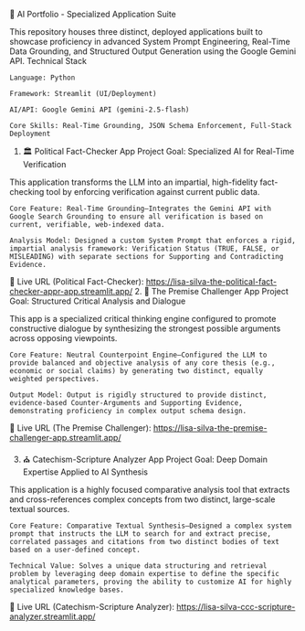 🤖 AI Portfolio - Specialized Application Suite

This repository houses three distinct, deployed applications built to showcase proficiency in advanced System Prompt Engineering, Real-Time Data Grounding, and Structured Output Generation using the Google Gemini API.
Technical Stack

    Language: Python

    Framework: Streamlit (UI/Deployment)

    AI/API: Google Gemini API (gemini-2.5-flash)

    Core Skills: Real-Time Grounding, JSON Schema Enforcement, Full-Stack Deployment

1. 🏛️ Political Fact-Checker App
Project Goal: Specialized AI for Real-Time Verification

This application transforms the LLM into an impartial, high-fidelity fact-checking tool by enforcing verification against current public data.

    Core Feature: Real-Time Grounding—Integrates the Gemini API with Google Search Grounding to ensure all verification is based on current, verifiable, web-indexed data.

    Analysis Model: Designed a custom System Prompt that enforces a rigid, impartial analysis framework: Verification Status (TRUE, FALSE, or MISLEADING) with separate sections for Supporting and Contradicting Evidence.

🔗 Live URL (Political Fact-Checker): https://lisa-silva-the-political-fact-checker-appr-app.streamlit.app/
2. 🧠 The Premise Challenger App
Project Goal: Structured Critical Analysis and Dialogue

This app is a specialized critical thinking engine configured to promote constructive dialogue by synthesizing the strongest possible arguments across opposing viewpoints.

    Core Feature: Neutral Counterpoint Engine—Configured the LLM to provide balanced and objective analysis of any core thesis (e.g., economic or social claims) by generating two distinct, equally weighted perspectives.

    Output Model: Output is rigidly structured to provide distinct, evidence-based Counter-Arguments and Supporting Evidence, demonstrating proficiency in complex output schema design.

🔗 Live URL (The Premise Challenger): https://lisa-silva-the-premise-challenger-app.streamlit.app/

3. ⛪ Catechism-Scripture Analyzer App
Project Goal: Deep Domain Expertise Applied to AI Synthesis

This application is a highly focused comparative analysis tool that extracts and cross-references complex concepts from two distinct, large-scale textual sources.

    Core Feature: Comparative Textual Synthesis—Designed a complex system prompt that instructs the LLM to search for and extract precise, correlated passages and citations from two distinct bodies of text based on a user-defined concept.

    Technical Value: Solves a unique data structuring and retrieval problem by leveraging deep domain expertise to define the specific analytical parameters, proving the ability to customize AI for highly specialized knowledge bases.

🔗 Live URL (Catechism-Scripture Analyzer): https://lisa-silva-ccc-scripture-analyzer.streamlit.app/


